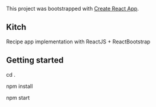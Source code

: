 This project was bootstrapped with [Create React App](https://github.com/facebook/create-react-app).

## Kitch

Recipe app implementation with ReactJS + ReactBootstrap

## Getting started
cd .

npm install

npm start
